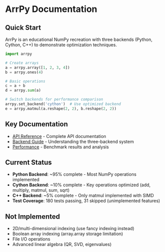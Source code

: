 # ArrPy Documentation

## Quick Start

ArrPy is an educational NumPy recreation with three backends (Python, Cython, C++) to demonstrate optimization techniques.

```python
import arrpy

# Create arrays
a = arrpy.array([1, 2, 3, 4])
b = arrpy.ones(4)

# Basic operations
c = a + b
d = arrpy.sum(a)

# Switch backends for performance comparison
arrpy.set_backend('cython')  # Use optimized backend
e = arrpy.matmul(a.reshape(2, 2), b.reshape(2, 2))
```

## Key Documentation

- [API Reference](API_REFERENCE.md) - Complete API documentation
- [Backend Guide](BACKEND_GUIDE.md) - Understanding the three-backend system
- [Performance](PERFORMANCE.md) - Benchmark results and analysis

## Current Status

- **Python Backend**: ~95% complete - Most NumPy operations implemented
- **Cython Backend**: ~10% complete - Key operations optimized (add, multiply, matmul, sum, sqrt)
- **C++ Backend**: ~5% complete - Only matmul implemented with SIMD
- **Test Coverage**: 180 tests passing, 31 skipped (unimplemented features)

## Not Implemented

- 2D/multi-dimensional indexing (use fancy indexing instead)
- Boolean array indexing (array.array storage limitation)
- File I/O operations
- Advanced linear algebra (QR, SVD, eigenvalues)